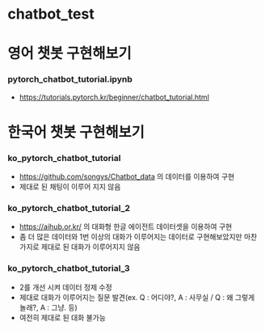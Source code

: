 # chatbot_test

# 영어 챗봇 구현해보기
### pytorch_chatbot_tutorial.ipynb
- https://tutorials.pytorch.kr/beginner/chatbot_tutorial.html

# 한국어 챗봇 구현해보기
### ko_pytorch_chatbot_tutorial 
- https://github.com/songys/Chatbot_data 의 데이터를 이용하여 구현
- 제대로 된 채팅이 이루어 지지 않음

### ko_pytorch_chatbot_tutorial_2
- https://aihub.or.kr/ 의 대화형 한글 에이전트 데이터셋을 이용하여 구현
- 좀 더 많은 데이터와 1번 이상의 대화가 이루어지는 데이터로 구현해보았지만 마찬가지로 제대로 된 대화가 이루어지지 않음

### ko_pytorch_chatbot_tutorial_3
- 2를 개선 시켜 데이터 정제 수정
- 제대로 대화가 이루어지는 질문 발견(ex. Q : 어디야?, A : 사무실 / Q : 왜 그렇게 놀래?, A : 그냥. 등)
- 여전히 제대로 된 대화 불가능
